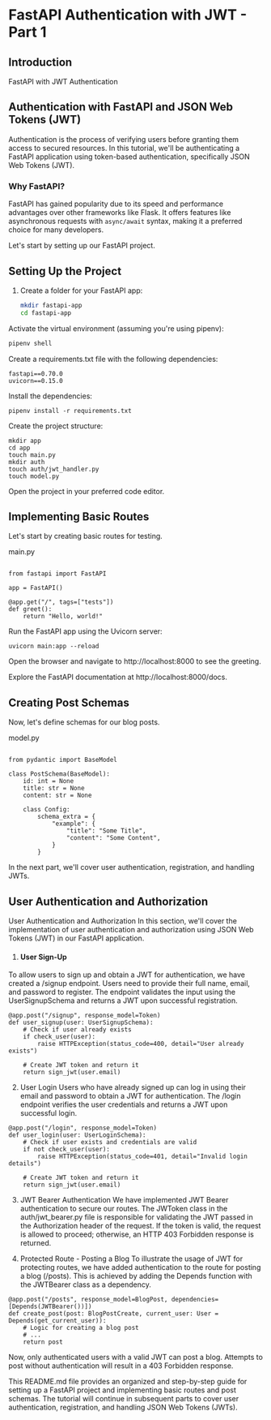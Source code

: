# FastAPI Authentication with JWT - Part 1

## Introduction

FastAPI with JWT Authentication

## Authentication with FastAPI and JSON Web Tokens (JWT)

Authentication is the process of verifying users before granting them access to secured resources. In this tutorial, we'll be authenticating a FastAPI application using token-based authentication, specifically JSON Web Tokens (JWT).

### Why FastAPI?

FastAPI has gained popularity due to its speed and performance advantages over other frameworks like Flask. It offers features like asynchronous requests with `async/await` syntax, making it a preferred choice for many developers.

Let's start by setting up our FastAPI project.

## Setting Up the Project

1. Create a folder for your FastAPI app:
   ```bash
   mkdir fastapi-app
   cd fastapi-app

Activate the virtual environment (assuming you're using pipenv):
```bash
pipenv shell 
```

Create a requirements.txt file with the following dependencies:
```
fastapi==0.70.0
uvicorn==0.15.0
```

Install the dependencies:

```
pipenv install -r requirements.txt
```

Create the project structure:

```
mkdir app
cd app
touch main.py
mkdir auth
touch auth/jwt_handler.py
touch model.py
```

Open the project in your preferred code editor.

## Implementing Basic Routes

Let's start by creating basic routes for testing.

main.py
``` # main.py

from fastapi import FastAPI

app = FastAPI()

@app.get("/", tags=["tests"])
def greet():
    return "Hello, world!"

```

Run the FastAPI app using the Uvicorn server:
```
uvicorn main:app --reload
```

Open the browser and navigate to http://localhost:8000 to see the greeting.

Explore the FastAPI documentation at http://localhost:8000/docs.

## Creating Post Schemas

Now, let's define schemas for our blog posts.

model.py
``` # model.py

from pydantic import BaseModel

class PostSchema(BaseModel):
    id: int = None
    title: str = None
    content: str = None

    class Config:
        schema_extra = {
            "example": {
                "title": "Some Title",
                "content": "Some Content",
            }
        }

```

In the next part, we'll cover user authentication, registration, and handling JWTs. 

## User Authentication and Authorization

User Authentication and Authorization
In this section, we'll cover the implementation of user authentication and authorization using JSON Web Tokens (JWT) in our FastAPI application.

1. #### User Sign-Up
To allow users to sign up and obtain a JWT for authentication, we have created a /signup endpoint. Users need to provide their full name, email, and password to register. The endpoint validates the input using the UserSignupSchema and returns a JWT upon successful registration.

``` # Endpoint for user sign-up
@app.post("/signup", response_model=Token)
def user_signup(user: UserSignupSchema):
    # Check if user already exists
    if check_user(user):
        raise HTTPException(status_code=400, detail="User already exists")

    # Create JWT token and return it
    return sign_jwt(user.email)
```

2. User Login
Users who have already signed up can log in using their email and password to obtain a JWT for authentication. The /login endpoint verifies the user credentials and returns a JWT upon successful login.

``` # Endpoint for user login
@app.post("/login", response_model=Token)
def user_login(user: UserLoginSchema):
    # Check if user exists and credentials are valid
    if not check_user(user):
        raise HTTPException(status_code=401, detail="Invalid login details")

    # Create JWT token and return it
    return sign_jwt(user.email)
```
3. JWT Bearer Authentication
We have implemented JWT Bearer authentication to secure our routes. The JWToken class in the auth/jwt_bearer.py file is responsible for validating the JWT passed in the Authorization header of the request. If the token is valid, the request is allowed to proceed; otherwise, an HTTP 403 Forbidden response is returned.

4. Protected Route - Posting a Blog
To illustrate the usage of JWT for protecting routes, we have added authentication to the route for posting a blog (/posts). This is achieved by adding the Depends function with the JWTBearer class as a dependency.

``` # Protected route - Posting a blog
@app.post("/posts", response_model=BlogPost, dependencies=[Depends(JWTBearer())])
def create_post(post: BlogPostCreate, current_user: User = Depends(get_current_user)):
    # Logic for creating a blog post
    # ...
    return post
```

Now, only authenticated users with a valid JWT can post a blog. Attempts to post without authentication will result in a 403 Forbidden response.



This README.md file provides an organized and step-by-step guide for setting up a FastAPI project and implementing basic routes and post schemas. The tutorial will continue in subsequent parts to cover user authentication, registration, and handling JSON Web Tokens (JWTs).
